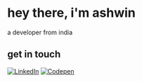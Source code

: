 # hey there, i'm ashwin
a developer from india<br>


## get in touch
[![LinkedIn](https://img.shields.io/badge/LinkedIn-%230077B5.svg?logo=linkedin&logoColor=white)](https://linkedin.com/in/ashwin-maurya) [![Codepen](https://img.shields.io/badge/Codepen-000000?style=for-the-badge&logo=codepen&logoColor=white)](https://codepen.io/ashwin-maurya) 

<!-- Proudly created with GPRM ( https://gprm.itsvg.in ) -->
